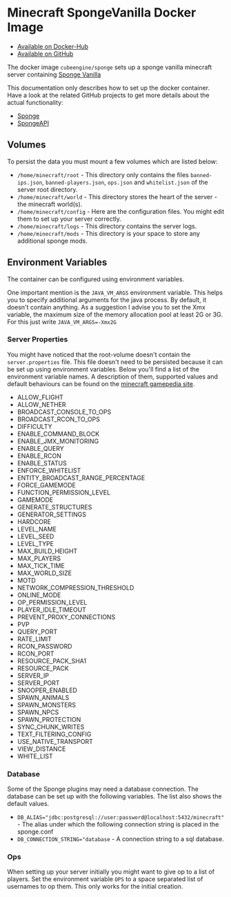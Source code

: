 # Minecraft SpongeVanilla Docker Image

- [Available on Docker-Hub](https://hub.docker.com/r/cubeengine/sponge/)
- [Available on GitHub](https://github.com/CubeEngine/DockerSponge)

The docker image `cubeengine/sponge` sets up a sponge vanilla minecraft server containing [Sponge Vanilla](https://www.spongepowered.org/) 

This documentation only describes how to set up the docker container. Have a look at the related GitHub projects to get more details about the actual functionality: 

- [Sponge](https://github.com/SpongePowered/Sponge)
- [SpongeAPI](https://github.com/SpongePowered/SpongeAPI)

## Volumes

To persist the data you must mount a few volumes which are listed below:

- `/home/minecraft/root` - This directory only contains the files `banned-ips.json`, `banned-players.json`, `ops.json` and `whitelist.json` of the server root directory.
- `/home/minecraft/world` - This directory stores the heart of the server - the minecraft world(s).
- `/home/minecraft/config` - Here are the configuration files. You might edit them to set up your server correctly.
- `/home/minecraft/logs` - This directory contains the server logs.
- `/home/minecraft/mods` - This directory is your space to store any additional sponge mods.

## Environment Variables

The container can be configured using environment variables.

One important mention is the `JAVA_VM_ARGS` environment variable. This helps you to specify additional arguments for the java process. By default, it doesn't contain anything. As a suggestion I advise you to set the Xmx variable, the maximum size of the memory allocation pool at least 2G or 3G. For this just write `JAVA_VM_ARGS=-Xmx2G`

### Server Properties

You might have noticed that the root-volume doesn't contain the `server.properties` file. This file doesn't need to be persisted because it can be set up using environment variables. Below you'll find a list of the environment variable names. A description of them, supported values and default behaviours can be found on the [minecraft gamepedia site](http://minecraft.gamepedia.com/Server.properties).

 - ALLOW_FLIGHT
 - ALLOW_NETHER
 - BROADCAST_CONSOLE_TO_OPS
 - BROADCAST_RCON_TO_OPS
 - DIFFICULTY
 - ENABLE_COMMAND_BLOCK
 - ENABLE_JMX_MONITORING
 - ENABLE_QUERY
 - ENABLE_RCON
 - ENABLE_STATUS
 - ENFORCE_WHITELIST
 - ENTITY_BROADCAST_RANGE_PERCENTAGE
 - FORCE_GAMEMODE
 - FUNCTION_PERMISSION_LEVEL
 - GAMEMODE
 - GENERATE_STRUCTURES
 - GENERATOR_SETTINGS
 - HARDCORE
 - LEVEL_NAME
 - LEVEL_SEED
 - LEVEL_TYPE
 - MAX_BUILD_HEIGHT
 - MAX_PLAYERS
 - MAX_TICK_TIME
 - MAX_WORLD_SIZE
 - MOTD
 - NETWORK_COMPRESSION_THRESHOLD
 - ONLINE_MODE
 - OP_PERMISSION_LEVEL
 - PLAYER_IDLE_TIMEOUT
 - PREVENT_PROXY_CONNECTIONS
 - PVP
 - QUERY_PORT
 - RATE_LIMIT
 - RCON_PASSWORD
 - RCON_PORT
 - RESOURCE_PACK_SHA1
 - RESOURCE_PACK
 - SERVER_IP
 - SERVER_PORT
 - SNOOPER_ENABLED
 - SPAWN_ANIMALS
 - SPAWN_MONSTERS
 - SPAWN_NPCS
 - SPAWN_PROTECTION
 - SYNC_CHUNK_WRITES
 - TEXT_FILTERING_CONFIG
 - USE_NATIVE_TRANSPORT
 - VIEW_DISTANCE
 - WHITE_LIST

### Database

Some of the Sponge plugins may need a database connection. The database can be set up with the following variables. The list also shows the default values.

- `DB_ALIAS="jdbc:postgresql://user:password@localhost:5432/minecraft"` - The alias under which the following connection string is placed in the sponge.conf
- `DB_CONNECTION_STRING="database` - A connection string to a sql database.

### Ops

When setting up your server initially you might want to give op to a list of players.
Set the environment variable `OPS` to a space separated list of usernames to op them.
This only works for the initial creation.